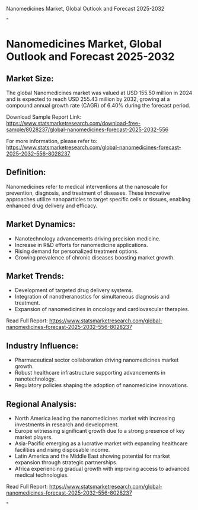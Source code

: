Nanomedicines Market, Global Outlook and Forecast 2025-2032

"<html>
  <h1>Nanomedicines Market, Global Outlook and Forecast 2025-2032</h1>

  <h2>Market Size:</h2>
  <p>The global Nanomedicines market was valued at USD 155.50 million in 2024 and is expected to reach USD 255.43 million by 2032, growing at a compound annual growth rate (CAGR) of 6.40% during the forecast period.</p>
  <p>Download Sample Report Link: <a href='https://www.statsmarketresearch.com/download-free-sample/8028237/global-nanomedicines-forecast-2025-2032-556'>https://www.statsmarketresearch.com/download-free-sample/8028237/global-nanomedicines-forecast-2025-2032-556</a></p>
  <p>For more information, please refer to: <a href='https://www.statsmarketresearch.com/global-nanomedicines-forecast-2025-2032-556-8028237'>https://www.statsmarketresearch.com/global-nanomedicines-forecast-2025-2032-556-8028237</a></p>

  <h2>Definition:</h2>
  <p>Nanomedicines refer to medical interventions at the nanoscale for prevention, diagnosis, and treatment of diseases. These innovative approaches utilize nanoparticles to target specific cells or tissues, enabling enhanced drug delivery and efficacy.</p>

  <h2>Market Dynamics:</h2>
  <ul>
    <li>Nanotechnology advancements driving precision medicine.</li>
    <li>Increase in R&D efforts for nanomedicine applications.</li>
    <li>Rising demand for personalized treatment options.</li>
    <li>Growing prevalence of chronic diseases boosting market growth.</li>
  </ul>

  <h2>Market Trends:</h2>
  <ul>
    <li>Development of targeted drug delivery systems.</li>
    <li>Integration of nanotheranostics for simultaneous diagnosis and treatment.</li>
    <li>Expansion of nanomedicines in oncology and cardiovascular therapies.</li>
  </ul>
  <p>Read Full Report: <a href='https://www.statsmarketresearch.com/global-nanomedicines-forecast-2025-2032-556-8028237'>https://www.statsmarketresearch.com/global-nanomedicines-forecast-2025-2032-556-8028237</a></p>

  <h2>Industry Influence:</h2>
  <ul>
    <li>Pharmaceutical sector collaboration driving nanomedicines market growth. </li>
    <li>Robust healthcare infrastructure supporting advancements in nanotechnology.</li>
    <li>Regulatory policies shaping the adoption of nanomedicine innovations.</li>
  </ul>

  <h2>Regional Analysis:</h2>
  <ul>
    <li>North America leading the nanomedicines market with increasing investments in research and development.</li>
    <li>Europe witnessing significant growth due to a strong presence of key market players.</li>
    <li>Asia-Pacific emerging as a lucrative market with expanding healthcare facilities and rising disposable income.</li>
    <li>Latin America and the Middle East showing potential for market expansion through strategic partnerships.</li>
    <li>Africa experiencing gradual growth with improving access to advanced medical technologies.</li>
  </ul>
  <p>Read Full Report: <a href='https://www.statsmarketresearch.com/global-nanomedicines-forecast-2025-2032-556-8028237'>https://www.statsmarketresearch.com/global-nanomedicines-forecast-2025-2032-556-8028237</a></p>
</html>"
